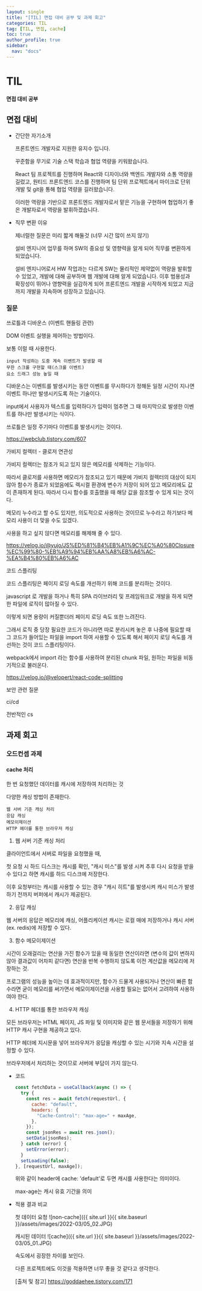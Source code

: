 ```yaml
---
layout: single
title: "[TIL] 면접 대비 공부 및 과제 회고"
categories: TIL
tag: [TIL, 면접, cache]
toc: true
author_profile: true
sidebar:
  nav: "docs"
---
```


# TIL

**면접 대비 공부**

## 면접 대비

- 간단한 자기소개

  프론트엔드 개발자로 지원한 유지수 입니다.

  꾸준함을 무기로 기술 스택 학습과 협업 역량을 키워왔습니다.

  React 팀 프로젝트를 진행하며 React와 디자이너와 백엔드 개발자와 소통 역량을 길렀고, 원티드 프론트엔드 코스를 진행하며 팀 단위 프로젝트에서 마이크로 단위 개발 및 git을 통해 협업 역량을 길러왔습니다.

  이러한 역량을 기반으로 프론트엔드 개발자로서 맡은 기능을 구현하며 협업하기 좋은 개발자로서 역량을 발휘하겠습니다.

- 직무 변환 이유

  제너럴한 질문은 미리 짧게 해둘것 (너무 시간 많이 쓰지 않기)

  설비 엔지니어 업무를 하며 SW의 중요성 및 영향력을 알게 되어 직무를 변환하게 되었습니다.

  설비 엔지니어로서 HW 작업과는 다르게 SW는 물리적인 제약없이 역량을 발휘할 수 있었고, 개발에 대해 공부하며 웹 개발에 대해 알게 되었습니다. 이후 범용성과 확장성이 뛰어나 영향력을 실감하게 되어 프론트엔드 개발을 시작하게 되었고 지금까지 개발을 지속하며 성장하고 있습니다.

### 질문

쓰로틀과 디바운스 (이벤트 핸들링 관련)

DOM 이벤트 실행을 제어하는 방법이다.

보통 이럴 때 사용한다.

```
input 작성하는 도중 계속 이벤트가 발생할 때
무한 스크롤 구현할 때(스크롤 이벤트)
요소 드래그 성능 높일 때
```

디바운스는 이벤트를 발생시키는 동안 이벤트를 무시하다가 정해둔 일정 시간이 지나면 이벤트 하나만 발생시키도록 하는 기술이다.

input에서 사용자가 텍스트를 입력하다가 입력이 멈추면 그 때 마지막으로 발생한 이벤트를 하나만 발생시키는 식이다.

쓰로틀은 일정 주기마다 이벤트를 발생시키는 것이다.

https://webclub.tistory.com/607

가비지 컬렉터 - 클로저 연관성

가비지 컬렉터는 참조가 되고 있지 않은 메모리를 삭제하는 기능이다.

따라서 클로저를 사용하면 메모리가 참조되고 있기 때문에 가비지 컬렉터의 대상이 되지 않아 함수가 종료가 되었음에도 렉시컬 환경에 변수가 저장이 되어 있고 메모리에도 값이 존재하게 된다. 따라서 다시 함수를 호출했을 때 해당 값을 참조할 수 있게 되는 것이다.

메모리 누수라고 할 수도 있지만, 의도적으로 사용하는 것이므로 누수라고 하기보다 메모리 사용이 더 맞을 수도 있겠다.

사용을 하고 싶지 않다면 메모리를 해제해 줄 수 있다.

https://velog.io/@yujo/JS%ED%81%B4%EB%A1%9C%EC%A0%80Closure%EC%99%80-%EB%A9%94%EB%AA%A8%EB%A6%AC-%EA%B4%80%EB%A6%AC

코드 스플리팅

코드 스플리팅은 페이지 로딩 속도를 개선하기 위해 코드를 분리하는 것이다.

javascript 로 개발을 하거나 특히 SPA 라이브러리 및 프레임워크로 개발을 하게 되면 한 파일에 로직이 많아질 수 있다.

이렇게 되면 용량이 커질뿐더러 페이지 로딩 속도 또한 느려진다.

그래서 로직 중 당장 필요한 코드가 아니라면 따로 분리시켜 놓은 후 나중에 필요할 때 그 코드가 들어있는 파일을 import 하여 사용할 수 있도록 해서 페이지 로딩 속도를 개선하는 것이 코드 스플리팅이다.

webpack에서 import 라는 함수를 사용하여 분리된 chunk 파일, 원하는 파일을 비동기적으로 불러온다.

https://velog.io/@velopert/react-code-splitting

보안 관련 질문

ci/cd

전반적인 cs

## 과제 회고

### 오드컨셉 과제

#### cache 처리

한 번 요청했던 데이터를 캐시에 저장하여 처리하는 것

다양한 캐싱 방법이 존재한다.

```
웹 서버 기준 캐싱 처리
응답 캐싱
메모이제이션
HTTP 헤더를 통한 브라우저 캐싱
```

1. 웹 서버 기준 캐싱 처리

클라이언트에서 서버로 파일을 요청했을 때,

첫 요청 시 하드 디스크는 캐시를 확인, "캐시 미스"를 발생 시켜 추후 다시 요청을 받을 수 있다고 하면 캐시를 하드 디스크에 저장한다.

이후 요청부터는 캐시를 사용할 수 있는 경우 "캐시 히트"를 발생시켜 캐시 미스가 발생하기 전까지 버퍼에서 캐시가 제공된다.

2. 응답 캐싱

웹 서버의 응답은 메모리에 캐싱, 어플리케이션 캐시는 로컬 매에 저장하거나 캐시 서버(ex. redis)에 저장할 수 있다.

3. 함수 메모이제이션

시간이 오래걸리는 연산을 가진 함수가 있을 때 동일한 연산이라면 (변수의 값이 변하지 않아 결과값이 어차피 같다면) 연산을 반복 수행하지 않도록 이전 계산값을 메모리에 저장하는 것.

프로그램의 성능을 높이는 데 효과적이지만, 함수가 드물게 사용되거나 연산이 빠른 함수라면 굳이 메모리를 써가면서 메모이제이션을 사용할 필요는 없어서 고려하여 사용하여야 한다.

4. HTTP 헤더를 통한 브라우저 캐싱

모든 브라우저는 HTML 페이지, JS 파일 및 이미지와 같은 웹 문서들을 저장하기 위해 HTTP 캐시 구현을 제공하고 있다.

HTTP 헤더에 지시문을 넣어 브라우저가 응답을 캐싱할 수 있는 시기와 지속 시간을 설정할 수 있다.

브라우저에서 처리하는 것이므로 서버에 부담이 가지 않는다.

- 코드

  ```jsx
  const fetchData = useCallback(async () => {
    try {
      const res = await fetch(requestUrl, {
        cache: "default",
        headers: {
          "Cache-Control": "max-age=" + maxAge,
        },
      });
      const jsonRes = await res.json();
      setData(jsonRes);
    } catch (error) {
      setError(error);
    }
    setLoading(false);
  }, [requestUrl, maxAge]);
  ```

  위와 같이 header에 cache: 'default'로 두면 캐시를 사용한다는 의미이다.

  max-age는 캐시 유효 기간을 의미

- 적용 결과 비교

  첫 데이터 요청
  ![non-cache]({{ site.url }}{{ site.baseurl }}/assets/images/2022-03/05_02.JPG)

  캐시된 데이터
  ![cache]({{ site.url }}{{ site.baseurl }}/assets/images/2022-03/05_01.JPG)

  속도에서 굉장한 차이를 보인다.

  다른 프로젝트에도 이것을 적용하면 너무 좋을 것 같다고 생각한다.

  [출처 및 참고] https://goddaehee.tistory.com/171

